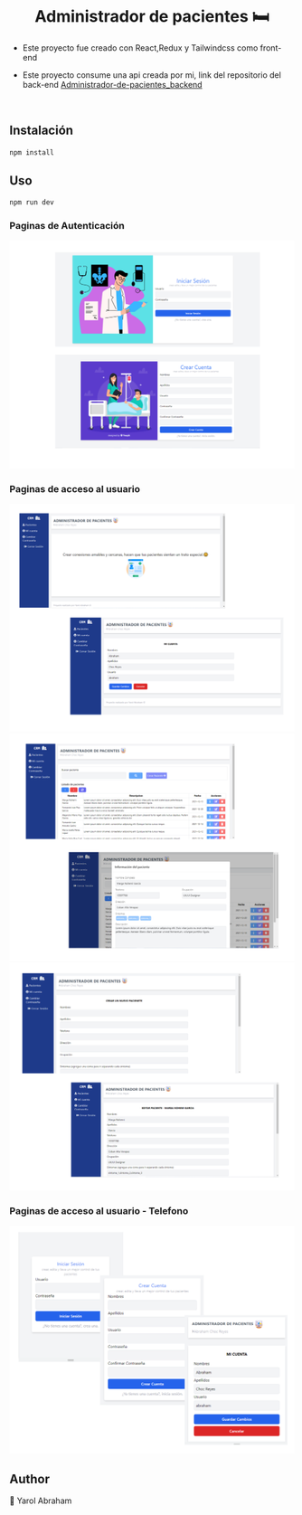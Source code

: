 <h1 align="center">Administrador de pacientes 🛏</h1>

<ul>
    <li>
        <p>Este proyecto fue creado con React,Redux y Tailwindcss como front-end</p>
    </li>
    <li>
        <p>Este proyecto consume una api creada por mi, link del repositorio del back-end 
        <a href="#">Administrador-de-pacientes_backend</a>
        </p>
    </li>
</ul>

</br>


## Instalación

```sh
npm install
```
## Uso

```sh
npm run dev
```

<h3>Paginas de Autenticación</h3>
<img src="/readme/admin_1.png" alt="preview" />


<h3>Paginas de acceso al usuario</h3>
<img src="/readme/admin_2.png" alt="preview" />
<img src="/readme/admin_3.png" alt="preview" />
<img src="/readme/admin_4.png" alt="preview" />

<h3>Paginas de acceso al usuario - Telefono</h3>
<img src="/readme/admin_5.png" alt="preview" />


## Author

👤 Yarol Abraham
